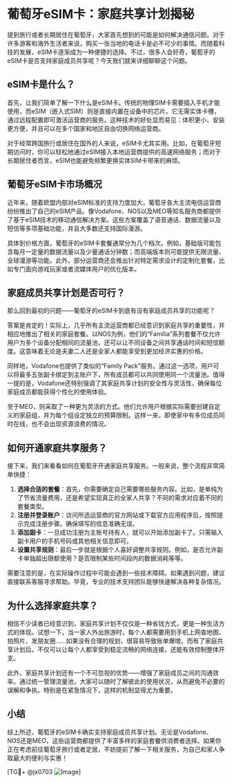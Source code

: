 # 葡萄牙eSIM卡：家庭共享计划揭秘

提到旅行或者长期居住在葡萄牙，大家首先想到的可能是如何解决通信问题。对于许多游客和海外生活者来说，购买一张当地的电话卡是必不可少的事情。而随着科技的发展，eSIM卡逐渐成为一种便捷的选择。不过，很多人会好奇，葡萄牙的eSIM卡是否支持家庭成员共享呢？今天我们就来详细聊聊这个问题。

## eSIM卡是什么？

首先，让我们简单了解一下什么是eSIM卡。传统的物理SIM卡需要插入手机才能使用，而eSIM（嵌入式SIM）则是直接内置在设备中的芯片。它无需实体卡槽，通过远程配置即可激活运营商的服务。这种技术的好处显而易见：体积更小、安装更方便，并且可以在多个国家和地区自由切换网络运营商。

对于经常跨国旅行或居住在国外的人来说，eSIM卡尤其实用。比如，在葡萄牙短期访问时，你可以轻松地通过eSIM接入本地运营商提供的高速网络服务；而对于长期居住者而言，eSIM也能避免频繁更换实体SIM卡带来的麻烦。

## 葡萄牙eSIM卡市场概况

近年来，随着欧盟内部对eSIM标准的支持力度加大，葡萄牙各大主流电信运营商纷纷推出了自己的eSIM产品。像Vodafone、NOS以及MEO等知名服务商都提供了基于eSIM技术的移动通信解决方案。这些方案覆盖了语音通话、数据流量以及短信等多项基础功能，并且大多数还支持国际漫游。

具体到价格方面，葡萄牙的eSIM卡套餐通常分为几个档次。例如，基础版可能包含每月一定量的数据流量以及少量通话分钟数；而高端版本则可能提供无限流量、全球漫游等功能。此外，部分运营商还会推出针对特定需求设计的定制化套餐，比如专门面向游戏玩家或者流媒体用户的优化版本。

## 家庭成员共享计划是否可行？

那么回到最初的问题——葡萄牙的eSIM卡到底有没有家庭成员共享的功能呢？

答案是肯定的！实际上，几乎所有主流运营商都已经意识到家庭共享的重要性，并相应地推出了相关的家庭套餐。以NOS为例，他们的“Família”系列套餐不仅允许用户为多个设备分配相同的流量池，还可以让不同设备之间共享通话时间和短信额度。这意味着无论是夫妻二人还是全家人都能享受到更加经济实惠的价格。

同样地，Vodafone也提供了类似的“Family Pack”服务。通过这一选项，用户可以将最多五张副卡绑定到主账户下，所有成员都可以共同使用同一个流量池。值得一提的是，Vodafone还特别强调了其家庭共享计划的安全性与灵活性，确保每位家庭成员都能获得个性化的使用体验。

至于MEO，则采取了一种更为灵活的方式。他们允许用户根据实际需要创建自定义的家庭组，并为每个组设定独立的预算限制。这样一来，即使家中有多位成员同时在线，也不会出现资源浪费的情况。

## 如何开通家庭共享服务？

接下来，我们来看看如何在葡萄牙开通家庭共享服务。一般来说，整个流程非常简单快捷：

1. **选择合适的套餐**：首先，你需要确定自己需要哪些服务内容。比如，是单纯为了节省流量费用，还是希望实现真正的全家人共享？不同的需求对应着不同的套餐类型。
2. **注册并登录账户**：访问所选运营商的官方网站或下载官方应用程序后，按照提示完成注册步骤。确保填写的信息准确无误。
3. **添加副卡**：一旦成功注册为主账号持有人，就可以开始添加副卡了。只需输入副卡用户的手机号码或其他相关信息即可。
4. **设置共享规则**：最后一步就是根据个人喜好调整共享规则。例如，是否允许副卡单独超出限额使用？是否限制某些时间段内的数据消耗等等。

需要注意的是，在实际操作过程中可能会遇到一些技术障碍。如果遇到问题，建议直接联系客服寻求帮助。毕竟，专业的技术支持团队能够快速解决各种复杂情况。

## 为什么选择家庭共享？

相信不少读者已经意识到，家庭共享计划不仅仅是一种省钱方式，更是一种生活方式的体现。试想一下，当一家人外出旅游时，每个人都需要用到手机上网查地图、拍照片、发朋友圈……如果没有合理的规划，很容易导致账单爆增。而有了家庭共享计划后，不仅可以让每个人都享受到稳定流畅的网络连接，还能有效控制整体开支。

此外，家庭共享计划还有一个不可忽视的优势——增强了家庭成员之间的沟通效率。通过统一管理流量池，大家可以随时了解彼此的使用状况，从而避免不必要的误解和争执。特别是在紧急情况下，这样的机制显得尤为重要。

## 小结

综上所述，葡萄牙的eSIM卡确实支持家庭成员共享计划。无论是Vodafone、NOS还是MEO，这些运营商都提供了丰富多样的家庭套餐供消费者选择。如果你正在考虑前往葡萄牙旅行或者定居，不妨提前了解一下相关服务，为自己和家人争取最大的便利与实惠！

[TG💪+ @jx0703 ![Image](https://github.com/user-attachments/assets/dbca1d08-cadb-493c-b0ec-ad6f7a83f270)]